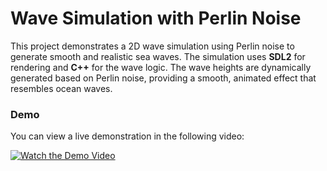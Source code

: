 # Wave Simulation with Perlin Noise

This project demonstrates a 2D wave simulation using Perlin noise to generate smooth and realistic sea waves. The simulation uses **SDL2** for rendering and **C++** for the wave logic. The wave heights are dynamically generated based on Perlin noise, providing a smooth, animated effect that resembles ocean waves.



### Demo
You can view a live demonstration in the following video:

[![Watch the Demo Video](https://img.youtube.com/vi/GPMXdKyxjZ4/0.jpg)](https://youtu.be/GPMXdKyxjZ4)


